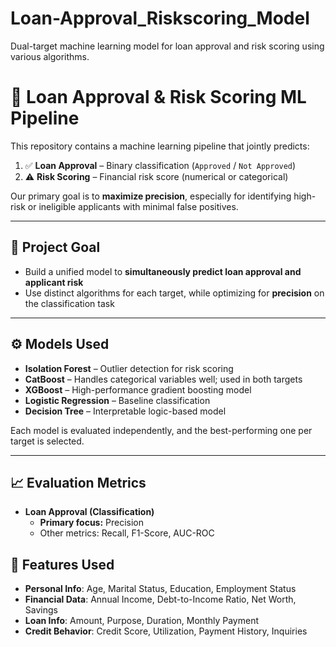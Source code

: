 # Loan-Approval_Riskscoring_Model
Dual-target machine learning model for loan approval and risk scoring using various algorithms.
# 🧠 Loan Approval & Risk Scoring ML Pipeline

This repository contains a machine learning pipeline that jointly predicts:

1. ✅ **Loan Approval** – Binary classification (`Approved` / `Not Approved`)
2. ⚠️ **Risk Scoring** – Financial risk score (numerical or categorical)

Our primary goal is to **maximize precision**, especially for identifying high-risk or ineligible applicants with minimal false positives.

---

## 🎯 Project Goal

- Build a unified model to **simultaneously predict loan approval and applicant risk**
- Use distinct algorithms for each target, while optimizing for **precision** on the classification task

---

## ⚙️ Models Used

- **Isolation Forest** – Outlier detection for risk scoring
- **CatBoost** – Handles categorical variables well; used in both targets
- **XGBoost** – High-performance gradient boosting model
- **Logistic Regression** – Baseline classification
- **Decision Tree** – Interpretable logic-based model

Each model is evaluated independently, and the best-performing one per target is selected.

---

## 📈 Evaluation Metrics

- **Loan Approval (Classification)**  
  - **Primary focus:** Precision  
  - Other metrics: Recall, F1-Score, AUC-ROC

## 🧪 Features Used

- **Personal Info**: Age, Marital Status, Education, Employment Status
- **Financial Data**: Annual Income, Debt-to-Income Ratio, Net Worth, Savings
- **Loan Info**: Amount, Purpose, Duration, Monthly Payment
- **Credit Behavior**: Credit Score, Utilization, Payment History, Inquiries



